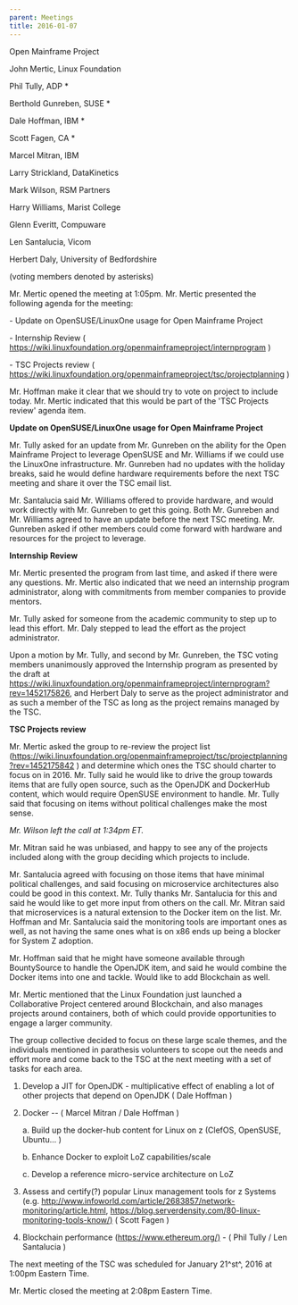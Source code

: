 ```yaml
---
parent: Meetings
title: 2016-01-07
---
```

Open Mainframe Project


John Mertic, Linux Foundation

Phil Tully, ADP \*

Berthold Gunreben, SUSE \*

Dale Hoffman, IBM \*

Scott Fagen, CA \*

Marcel Mitran, IBM

Larry Strickland, DataKinetics

Mark Wilson, RSM Partners

Harry Williams, Marist College

Glenn Everitt, Compuware

Len Santalucia, Vicom

Herbert Daly, University of Bedfordshire

(voting members denoted by asterisks)

Mr. Mertic opened the meeting at 1:05pm. Mr. Mertic presented the
following agenda for the meeting:

\- Update on OpenSUSE/LinuxOne usage for Open Mainframe Project

\- Internship Review (
https://wiki.linuxfoundation.org/openmainframeproject/internprogram )

\- TSC Projects review (
https://wiki.linuxfoundation.org/openmainframeproject/tsc/projectplanning
)

Mr. Hoffman make it clear that we should try to vote on project to
include today. Mr. Mertic indicated that this would be part of the 'TSC
Projects review' agenda item.

**Update on OpenSUSE/LinuxOne usage for Open Mainframe Project**

Mr. Tully asked for an update from Mr. Gunreben on the ability for the
Open Mainframe Project to leverage OpenSUSE and Mr. Williams if we could
use the LinuxOne infrastructure. Mr. Gunreben had no updates with the
holiday breaks, said he would define hardware requirements before the
next TSC meeting and share it over the TSC email list.

Mr. Santalucia said Mr. Williams offered to provide hardware, and would
work directly with Mr. Gunreben to get this going. Both Mr. Gunreben and
Mr. Williams agreed to have an update before the next TSC meeting. Mr.
Gunreben asked if other members could come forward with hardware and
resources for the project to leverage.

**Internship Review**

Mr. Mertic presented the program from last time, and asked if there were
any questions. Mr. Mertic also indicated that we need an internship
program administrator, along with commitments from member companies to
provide mentors.

Mr. Tully asked for someone from the academic community to step up to
lead this effort. Mr. Daly stepped to lead the effort as the project
administrator.

Upon a motion by Mr. Tully, and second by Mr. Gunreben, the TSC voting
members unanimously approved the Internship program as presented by the
draft at
https://wiki.linuxfoundation.org/openmainframeproject/internprogram?rev=1452175826,
and Herbert Daly to serve as the project administrator and as such a
member of the TSC as long as the project remains managed by the TSC.

**TSC Projects review**

Mr. Mertic asked the group to re-review the project list
(<https://wiki.linuxfoundation.org/openmainframeproject/tsc/projectplanning?rev=1452175842>
) and determine which ones the TSC should charter to focus on in 2016.
Mr. Tully said he would like to drive the group towards items that are
fully open source, such as the OpenJDK and DockerHub content, which
would require OpenSUSE environment to handle. Mr. Tully said that
focusing on items without political challenges make the most sense.

*Mr. Wilson left the call at 1:34pm ET.*

Mr. Mitran said he was unbiased, and happy to see any of the projects
included along with the group deciding which projects to include.

Mr. Santalucia agreed with focusing on those items that have minimal
political challenges, and said focusing on microservice architectures
also could be good in this context. Mr. Tully thanks Mr. Santalucia for
this and said he would like to get more input from others on the call.
Mr. Mitran said that microservices is a natural extension to the Docker
item on the list. Mr. Hoffman and Mr. Santalucia said the monitoring
tools are important ones as well, as not having the same ones what is on
x86 ends up being a blocker for System Z adoption.

Mr. Hoffman said that he might have someone available through
BountySource to handle the OpenJDK item, and said he would combine the
Docker items into one and tackle. Would like to add Blockchain as well.

Mr. Mertic mentioned that the Linux Foundation just launched a
Collaborative Project centered around Blockchain, and also manages
projects around containers, both of which could provide opportunities to
engage a larger community.

The group collective decided to focus on these large scale themes, and
the individuals mentioned in parathesis volunteers to scope out the
needs and effort more and come back to the TSC at the next meeting with
a set of tasks for each area.

1.  Develop a JIT for OpenJDK - multiplicative effect of enabling a lot
    of other projects that depend on OpenJDK ( Dale Hoffman )

2.  Docker -- ( Marcel Mitran / Dale Hoffman )

    a.  Build up the docker-hub content for Linux on z (ClefOS,
        OpenSUSE, Ubuntu... )

    b.  Enhance Docker to exploit LoZ capabilities/scale

    c.  Develop a reference micro-service architecture on LoZ

3.  Assess and certify(?) popular Linux management tools for z Systems
    (e.g.
    http://www.infoworld.com/article/2683857/network-monitoring/article.html,
    <https://blog.serverdensity.com/80-linux-monitoring-tools-know/)> (
    Scott Fagen )

4.  Blockchain performance (<https://www.ethereum.org/)> - ( Phil Tully
    / Len Santalucia )

The next meeting of the TSC was scheduled for January 21^st^, 2016 at
1:00pm Eastern Time.

Mr. Mertic closed the meeting at 2:08pm Eastern Time.
